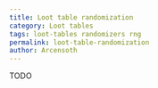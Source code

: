```yaml
---
title: Loot table randomization
category: Loot tables
tags: loot-tables randomizers rng
permalink: loot-table-randomization
author: Arcensoth
---
```


TODO
